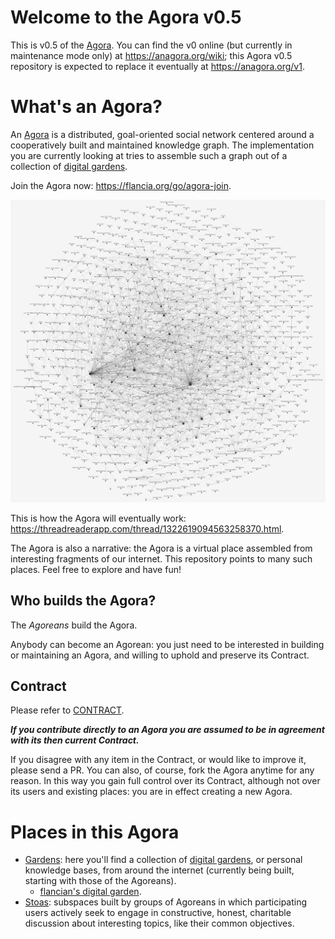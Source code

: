 # Welcome to the Agora v0.5
This is v0.5 of the [Agora](flancia.org/agora). You can find the v0 online (but currently in maintenance mode only) at https://anagora.org/wiki; this Agora v0.5 repository is expected to replace it eventually at https://anagora.org/v1.

# What's an Agora?

An [Agora](https://anagora.org/wiki/Agora) is a distributed, goal-oriented social network centered around a cooperatively built and maintained knowledge graph. The implementation you are currently looking at tries to assemble such a graph out of a collection of [digital gardens](https://joelhooks.com/digital-garden).

Join the Agora now: <https://flancia.org/go/agora-join>.

![Agora](agora.png)

This is how the Agora will eventually work: <https://threadreaderapp.com/thread/1322619094563258370.html>.

The Agora is also a narrative: the Agora is a virtual place assembled from interesting fragments of our internet. This repository points to many such places. Feel free to explore and have fun!

## Who builds the Agora?
The *Agoreans* build the Agora. 

Anybody can become an Agorean: you just need to be interested in building or maintaining an Agora, and willing to uphold and preserve its Contract.

## Contract
Please refer to [CONTRACT](https://flancia.org/go/agora/CONTRACT.md).

***If you contribute directly to an Agora you are assumed to be in agreement with its then current Contract.*** 

If you disagree with any item in the Contract, or would like to improve it, please send a PR. You can also, of course, fork the Agora anytime for any reason. In this way you gain full control over its Contract, although not over its users and existing places: you are in effect creating a new Agora.

# Places in this Agora

 - [Gardens](garden/): here you'll find a collection of [digital gardens](https://joelhooks.com/digital-garden), or personal knowledge bases, from around the internet (currently being built, starting with those of the Agoreans).
   - [flancian's digital garden](https://flancia.org/go/agora/garden/flancian).
 - [Stoas](stoa/): subspaces built by groups of Agoreans in which participating users actively seek to engage in constructive, honest, charitable discussion about interesting topics, like their common objectives.


